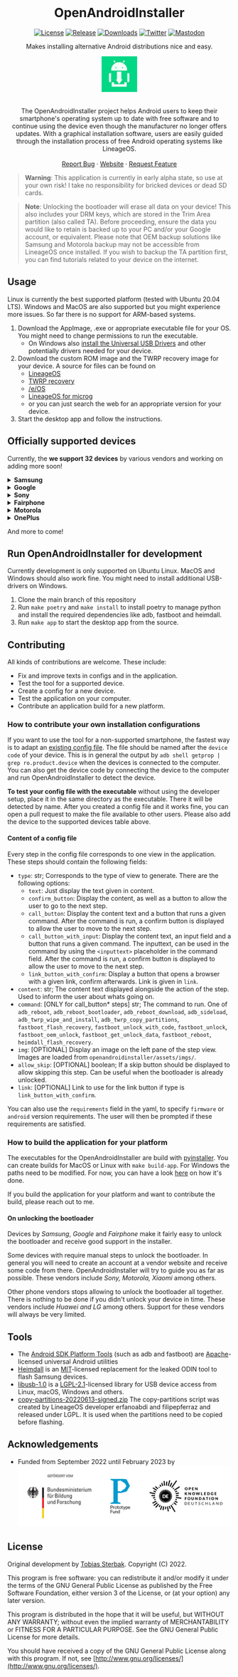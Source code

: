 <br />
<div align="center">
  <h1>OpenAndroidInstaller</h1>

  [![License](https://img.shields.io/github/license/openandroidinstaller-dev/openandroidinstaller?color=green&style=flat-square)](https://github.com/openandroidinstaller-dev/openandroidinstaller/blob/main/LICENSE)
  [![Release](https://img.shields.io/github/v/release/openandroidinstaller-dev/openandroidinstaller?include_prereleases&style=flat-square)](https://github.com/openandroidinstaller-dev/openandroidinstaller/releases)
  [![Downloads](https://img.shields.io/github/downloads/openandroidinstaller-dev/openandroidinstaller/total?style=flat-square)](https://github.com/openandroidinstaller-dev/openandroidinstaller/releases)
  [![Twitter](https://img.shields.io/twitter/follow/oainstaller?style=social)](https://twitter.com/OAInstaller)
  [![Mastodon](https://img.shields.io/mastodon/follow/109341220262803943?domain=https%3A%2F%2Ffosstodon.org&style=social)](https://fosstodon.org/@openandroidinstaller)
  <p>Makes installing alternative Android distributions nice and easy.</p>
  <a href="https://github.com/openandroidinstaller-dev/openandroidinstaller">
    <img src="openandroidinstaller/assets/logo-192x192.png" alt="OpenAndroidInstaller" height="80">
  </a>

  <p align="center">
    <br />
    The OpenAndroidInstaller project helps Android users to keep their smartphone's operating system up to date with free software and to continue using the device even though the manufacturer no longer offers updates. With a graphical installation software, users are easily guided through the installation process of free Android operating systems like LineageOS.
    <br />
    <br />
    <a href="https://github.com/openandroidinstaller-dev/openandroidinstaller/issues">Report Bug</a>
    ·
    <a href="https://openandroidinstaller.org">Website</a>
    ·
    <a href="mailto: hello@openandroidinstaller.org">Request Feature</a>
    <br />
  </p>
</div>

> **Warning**: This application is currently in early alpha state, so use at your own risk! I take no responsibility for bricked devices or dead SD cards.

> **Note**: Unlocking the bootloader will erase all data on your device!
This also includes your DRM keys, which are stored in the Trim Area partition (also called TA).
Before proceeding, ensure the data you would like to retain is backed up to your PC and/or your Google account, or equivalent. Please note that OEM backup solutions like Samsung and Motorola backup may not be accessible from LineageOS once installed.
If you wish to backup the TA partition first, you can find tutorials related to your device on the internet.


## Usage

Linux is currently the best supported platform (tested with Ubuntu 20.04 LTS). Windows and MacOS are also supported but you might experience more issues. So far there is no support for ARM-based systems.

1. Download the AppImage, .exe or appropriate executable file for your OS. You might need to change permissions to run the executable.
    - On Windows also [install the Universal USB Drivers](https://adb.clockworkmod.com/) and other potentially drivers needed for your device.
2. Download the custom ROM image and the TWRP recovery image for your device. A source for files can be found on
    - [LineageOS](https://wiki.lineageos.org/devices/)
    - [TWRP recovery](https://twrp.me/Devices/)
    - [/e/OS](https://doc.e.foundation/devices)
    - [LineageOS for microg](https://download.lineage.microg.org/)
    - or you can just search the web for an appropriate version for your device.
3. Start the desktop app and follow the instructions.


## Officially supported devices

Currently, the **we support 32 devices** by various vendors and working on adding more soon!


<details><summary><b>Samsung</b></summary>

Vendor | Device Name | CodeName | Models | Status
---|---|---|---|---
Samsung | Galaxy J7 2015 | j7elte | | tested
Samsung | Galaxy A3 2017 | a3y17lte | SM-A320FL | tested
Samsung | Galaxy A5 2016 | [a5xelte](https://wiki.lineageos.org/devices/a5xelte/) | SM-A510F | tested
Samsung | Galaxy A7 2016 | a7xelte | | tested
Samsung | Galaxy S7 | [herolte](https://wiki.lineageos.org/devices/herolte/) | SM-G930F | tested
Samsung | Galaxy S9 | [starlte](https://wiki.lineageos.org/devices/starlte/) | | tested
Samsung | Galaxy Note 9 | [crownlte](https://wiki.lineageos.org/devices/crownlte/) | | tested
Samsung | Galaxy S10 | [beyond1lte](https://wiki.lineageos.org/devices/beyond1lte/) | | tested
Samsung | Galaxy Note 10 | [d1](https://wiki.lineageos.org/devices/d1/) | | tested
</details>

<details><summary><b>Google</b></summary>

Vendor | Device Name | CodeName | Models | Status
---|---|---|---|---
Google | Pixel 3a | [sargo](https://wiki.lineageos.org/devices/sargo/) | sargo | tested
Google | Pixel 4 | [flame](https://wiki.lineageos.org/devices/flame/) | flame | tested 
Google | Pixel 4a | [sunfish](https://wiki.lineageos.org/devices/sunfish/) | sunfish | tested 
Google | Pixel 5 | [redfin](https://wiki.lineageos.org/devices/redfin/) | redfin | tested
Google | Pixel 5a | [barbet](https://wiki.lineageos.org/devices/barbet/) | barbet | tested
</details>

<details><summary><b>Sony</b></summary>

Vendor | Device Name | CodeName | Models | Status
---|---|---|---|---
Sony | Xperia Z | [yuga](https://wiki.lineageos.org/devices/yuga/) | C6603 | tested
Sony | Xperia Z3 | [z3](https://wiki.lineageos.org/devices/z3/) | | tested
Sony | Xperia 10 | [kirin](https://wiki.lineageos.org/devices/kirin/) | | tested
Sony | Xperia 10 Plus | [mermaid](https://wiki.lineageos.org/devices/mermaid/) | | tested
Sony | Xperia XA2 | [pioneer](https://wiki.lineageos.org/devices/pioneer/) | | tested
Sony | Xperia XZ2 | [akari](https://wiki.lineageos.org/devices/akari/) | | tested
Sony | Xperia XZ3 | [akatsuki](https://wiki.lineageos.org/devices/akatsuki/) | | tested
Sony | Xperia ZX | kagura | | planned
</details>

<details><summary><b>Fairphone</b></summary>

Vendor | Device Name | CodeName | Models | Status
---|---|---|---|---
Fairphone | Fairphone 2 | [FP2](https://wiki.lineageos.org/devices/FP2/) | | tested
Fairphone | Fairphone 3 | [FP3](https://wiki.lineageos.org/devices/FP3/) | | tested
Fairphone | Fairphone 4 | [FP4](https://wiki.lineageos.org/devices/FP4/) | | tested
</details>

<details><summary><b>Motorola</b></summary>

Vendor | Device Name | CodeName | Models | Status
---|---|---|---|---
Motorola | moto G5 | [cedric](https://wiki.lineageos.org/devices/cedric/) | | tested
Motorola | moto G7 power | [ocean](https://wiki.lineageos.org/devices/ocean/) | | tested
</details>

<details><summary><b>OnePlus</b></summary>

Vendor | Device Name | CodeName | Models | Status
---|---|---|---|---
OnePlus | 6 | [enchilada](https://wiki.lineageos.org/devices/enchilada/) | | tested
OnePlus | 6T | [fajita](https://wiki.lineageos.org/devices/fajita/) | | tested
OnePlus | 7 | [guacamoleb](https://wiki.lineageos.org/devices/guacamoleb/) | | tested
OnePlus | 7 Pro | [guacamole](https://wiki.lineageos.org/devices/guacamole/) | | tested
OnePlus | 7T | [hotdogb](https://wiki.lineageos.org/devices/hotdogb/) | | tested
OnePlus | 7T Pro | [hotdog](https://wiki.lineageos.org/devices/hotdog/) | | tested
OnePlus | Nord N200 | [dre](https://wiki.lineageos.org/devices/dre/) | | tested
OnePlus | 9 | lemonade | | under development
</details>

And more to come!


## Run OpenAndroidInstaller for development

Currently development is only supported on Ubuntu Linux. MacOS and Windows should also work fine. You might need to install additional USB-drivers on Windows.

1. Clone the main branch of this repository
2. Run `make poetry` and `make install` to install poetry to manage python and install the required dependencies like adb, fastboot and heimdall.
3. Run `make app` to start the desktop app from the source.


## Contributing

All kinds of contributions are welcome. These include:
- Fix and improve texts in configs and in the application.
- Test the tool for a supported device.
- Create a config for a new device.
- Test the application on your computer.
- Contribute an application build for a new platform.

### How to contribute your own installation configurations

If you want to use the tool for a non-supported smartphone, the fastest way is to adapt an [existing config file](https://github.com/openandroidinstaller-dev/openandroidinstaller/tree/main/openandroidinstaller/assets/configs). The file should be named after the `device code` of your device. This is in general the output by `adb shell getprop | grep ro.product.device` when the devices is connected to the computer. You can also get the device code by connecting the device to the computer and run OpenAndroidInstaller to detect the device.

**To test your config file with the executable** without using the developer setup, place it in the same directory as the executable. There it will be detected by name. After you created a config file and it works fine, you can open a pull request to make the file available to other users. Please also add the device to the supported devices table above.

#### Content of a config file

Every step in the config file corresponds to one view in the application. These steps should contain the following fields:
- `type`: str; Corresponds to the type of view to generate. There are the following options:
  - `text`: Just display the text given in content.
  - `confirm_button`: Display the content, as well as a button to allow the user to go to the next step.
  - `call_button`: Display the content text and a button that runs a given command. After the command is run, a confirm button is displayed to allow the user to move to the next step.
  - `call_button_with_input`: Display the content text, an input field and a button that runs a given command. The inputtext, can be used in the command by using the `<inputtext>` placeholder in the command field. After the command is run, a confirm button is displayed to allow the user to move to the next step.
  - `link_button_with_confirm`: Display a button that opens a browser with a given link, confirm afterwards. Link is given in `link`.
- `content`: str; The content text displayed alongside the action of the step. Used to inform the user about whats going on.
- `command`: [ONLY for call_button* steps] str; The command to run. One of `adb_reboot`, `adb_reboot_bootloader`, `adb_reboot_download`, `adb_sideload`, `adb_twrp_wipe_and_install`, `adb_twrp_copy_partitions`, `fastboot_flash_recovery`, `fastboot_unlock_with_code`, `fastboot_unlock`, `fastboot_oem_unlock`, `fastboot_get_unlock_data`, `fastboot_reboot`, `heimdall_flash_recovery`.
- `img`: [OPTIONAL] Display an image on the left pane of the step view. Images are loaded from `openandroidinstaller/assets/imgs/`.
- `allow_skip`: [OPTIONAL] boolean; If a skip button should be displayed to allow skipping this step. Can be useful when the bootloader is already unlocked.
- `link`: [OPTIONAL] Link to use for the link button if type is `link_button_with_confirm`.

You can also use the `requirements` field in the yaml, to specify `firmware` or `android` version requirements. The user will then be prompted if these requirements are satisfied. 

### How to build the application for your platform

The executables for the OpenAndroidInstaller are build with [pyinstaller](https://pyinstaller.org/en/stable/index.html). You can create builds for MacOS or Linux with `make build-app`. For Windows the paths need to be modified. For now, you can have a look [here](https://github.com/openandroidinstaller-dev/openandroidinstaller/blob/v0.1.2-alpha/.github/workflows/manual-build-windows.yml#L22) on how it's done.

If you build the application for your platform and want to contribute the build, please reach out to me.

#### On unlocking the bootloader
Devices by *Samsung*, *Google* and *Fairphone* make it fairly easy to unlock the bootloader and receive good support in the installer.

Some devices with require manual steps to unlock the bootloader. In general you will need to create an account at a vendor website and receive some code from there. OpenAndroidInstaller will try to guide you as far as possible. These vendors include *Sony, Motorola, Xiaomi* among others.

Other phone vendors stops allowing to unlock the bootloader all together. There is nothing to be done if you didn't unlock your device in time. These vendors include *Huawei and LG* among others. Support for these vendors will always be very limited.

## Tools

- The [Android SDK Platform Tools](https://developer.android.com/studio/releases/platform-tools) (such as adb and fastboot) are [Apache](https://android.googlesource.com/platform/system/adb/+/refs/heads/master/NOTICE)-licensed universal Android utilities
- [Heimdall](https://gitlab.com/BenjaminDobell/Heimdall/) is an [MIT](https://gitlab.com/BenjaminDobell/Heimdall/-/blob/master/LICENSE)-licensed replacement for the leaked ODIN tool to flash Samsung devices.
- [libusb-1.0](https://github.com/libusb/libusb) is a [LGPL-2.1](https://github.com/libusb/libusb/blob/master/COPYING)-licensed library for USB device access from Linux, macOS, Windows and others.
- [copy-partitions-20220613-signed.zip](https://mirrorbits.lineageos.org/tools/copy-partitions-20220613-signed.zip) The copy-partitions script was created by LineageOS developer erfanoabdi and filipepferraz and released under LGPL. It is used when the partitions need to be copied before flashing.


## Acknowledgements

* Funded from September 2022 until February 2023 by ![logos of the "Bundesministerium für Bildung und Forschung", Prodotype Fund and OKFN-Deutschland](resources/pf_funding_logos.svg)


## License
Original development by [Tobias Sterbak](https://tobiassterbak.com). Copyright (C) 2022.

This program is free software: you can redistribute it and/or modify it under the terms of the GNU General Public License as published by the Free Software Foundation, either version 3 of the License, or (at your option) any later version.

This program is distributed in the hope that it will be useful, but WITHOUT ANY WARRANTY; without even the implied warranty of MERCHANTABILITY or FITNESS FOR A PARTICULAR PURPOSE. See the GNU General Public License for more details.

You should have received a copy of the GNU General Public License along with this program. If not, see [http://www.gnu.org/licenses/](http://www.gnu.org/licenses/).
